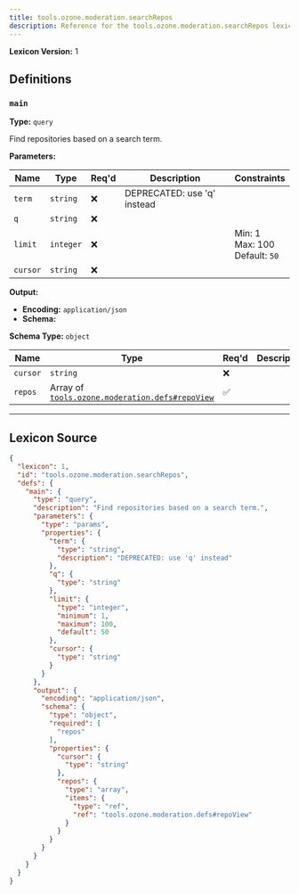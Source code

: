 ```yaml
---
title: tools.ozone.moderation.searchRepos
description: Reference for the tools.ozone.moderation.searchRepos lexicon
---
```

**Lexicon Version:** 1

## Definitions

<a name="main"></a>
### `main`

**Type:** `query`

Find repositories based on a search term.

**Parameters:**

| Name | Type | Req'd  | Description | Constraints |
|------|------|----------|-------------|-------------|
| `term` | `string` | ❌  | DEPRECATED: use 'q' instead |  |
| `q` | `string` | ❌  |  |  |
| `limit` | `integer` | ❌  |  | Min: 1<br/>Max: 100<br/>Default: `50` |
| `cursor` | `string` | ❌  |  |  |
**Output:**

- **Encoding:** `application/json`
- **Schema:**

**Schema Type:** `object`

| Name | Type | Req'd  | Description | Constraints |
|------|------|----------|-------------|-------------|
| `cursor` | `string` | ❌  |  |  |
| `repos` | Array of [`tools.ozone.moderation.defs#repoView`](/lexicons/tools/ozone/moderation/tools-ozone-moderation-defs#repoview) | ✅  |  |  |

---

## Lexicon Source
```json
{
  "lexicon": 1,
  "id": "tools.ozone.moderation.searchRepos",
  "defs": {
    "main": {
      "type": "query",
      "description": "Find repositories based on a search term.",
      "parameters": {
        "type": "params",
        "properties": {
          "term": {
            "type": "string",
            "description": "DEPRECATED: use 'q' instead"
          },
          "q": {
            "type": "string"
          },
          "limit": {
            "type": "integer",
            "minimum": 1,
            "maximum": 100,
            "default": 50
          },
          "cursor": {
            "type": "string"
          }
        }
      },
      "output": {
        "encoding": "application/json",
        "schema": {
          "type": "object",
          "required": [
            "repos"
          ],
          "properties": {
            "cursor": {
              "type": "string"
            },
            "repos": {
              "type": "array",
              "items": {
                "type": "ref",
                "ref": "tools.ozone.moderation.defs#repoView"
              }
            }
          }
        }
      }
    }
  }
}
```
